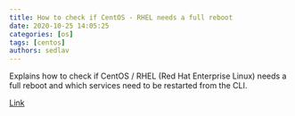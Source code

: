 ```yaml
---
title: How to check if CentOS - RHEL needs a full reboot
date: 2020-10-25 14:05:25
categories: [os]
tags: [centos]
authors: sedlav
---
```


Explains how to check if CentOS / RHEL (Red Hat Enterprise Linux) needs a full reboot and which services need to be restarted from the CLI.

[Link](https://www.cyberciti.biz/faq/how-to-check-if-centos-rhel-needs-a-full-reboot/)
